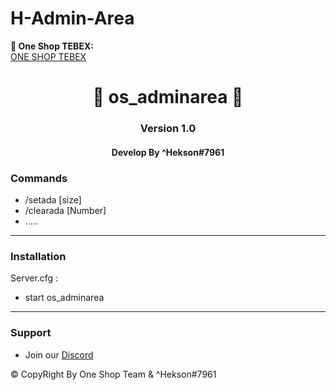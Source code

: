 # H-Admin-Area

**🎉 One Shop TEBEX:**<br>
<a href="https://oneshop.tebex.io">ONE SHOP TEBEX</a>

<p align="center">
  <h1 align="center">
            🧡 os_adminarea 🧡
  </h1>
  <h3 align="center">
     Version 1.0
  </h3>
  <h4 align="center">
      Develop By ^Hekson#7961 
  </h4>
</p>

### Commands
* /setada [size] 
* /clearada [Number]
* .....

-----------------------------------------------------------


 ### Installation

 Server.cfg :
 * start os_adminarea
 
-----------------------------------------------------------

### Support
* Join our [Discord](https://discord.gg/9HumDzMusA)

©️ CopyRight By One Shop Team & ^Hekson#7961
